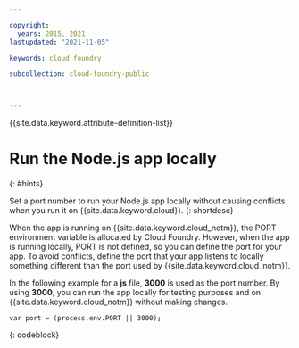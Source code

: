 ```yaml
---

copyright:
  years: 2015, 2021
lastupdated: "2021-11-05"

keywords: cloud foundry

subcollection: cloud-foundry-public



---
```



{{site.data.keyword.attribute-definition-list}}

# Run the Node.js app locally
{: #hints}

Set a port number to run your Node.js app locally without causing conflicts when you run it on {{site.data.keyword.cloud}}.
{: shortdesc}

When the app is running on {{site.data.keyword.cloud_notm}}, the PORT environment variable is allocated by Cloud Foundry. However, when the app is running locally, PORT is not defined, so you can define the port for your app. To avoid conflicts, define the port that your app listens to locally something different than the port used by {{site.data.keyword.cloud_notm}}.

In the following example for a **js** file, **3000** is used as the port number. By using **3000**, you can run the app locally for testing purposes and on {{site.data.keyword.cloud_notm}} without making changes.

```text
var port = (process.env.PORT || 3000);
```
{: codeblock}


